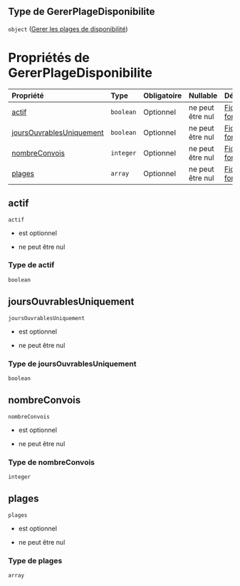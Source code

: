 ## Type de GererPlageDisponibilite

`object` ([Gerer les plages de disponibilité](frw-form-definitions-gerer-les-plages-de-disponibilité.md))

# Propriétés de GererPlageDisponibilite

| Propriété                                             | Type      | Obligatoire | Nullable         | Défini par                                                                                                                                                                                                  |
| :---------------------------------------------------- | :-------- | :---------- | :--------------- | :---------------------------------------------------------------------------------------------------------------------------------------------------------------------------------------------------------- |
| [actif](#actif)                                       | `boolean` | Optionnel   | ne peut être nul | [Fichier formulaire](frw-form-definitions-gerer-les-plages-de-disponibilité-properties-actif.md "schemas/form#/definitions/GererPlageDisponibilite/properties/actif")                                       |
| [joursOuvrablesUniquement](#joursouvrablesuniquement) | `boolean` | Optionnel   | ne peut être nul | [Fichier formulaire](frw-form-definitions-gerer-les-plages-de-disponibilité-properties-joursouvrablesuniquement.md "schemas/form#/definitions/GererPlageDisponibilite/properties/joursOuvrablesUniquement") |
| [nombreConvois](#nombreconvois)                       | `integer` | Optionnel   | ne peut être nul | [Fichier formulaire](frw-form-definitions-gerer-les-plages-de-disponibilité-properties-nombreconvois.md "schemas/form#/definitions/GererPlageDisponibilite/properties/nombreConvois")                       |
| [plages](#plages)                                     | `array`   | Optionnel   | ne peut être nul | [Fichier formulaire](frw-form-definitions-gerer-les-plages-de-disponibilité-properties-plages.md "schemas/form#/definitions/GererPlageDisponibilite/properties/plages")                                     |

## actif



`actif`

*   est optionnel

*   ne peut être nul

### Type de actif

`boolean`

## joursOuvrablesUniquement



`joursOuvrablesUniquement`

*   est optionnel

*   ne peut être nul

### Type de joursOuvrablesUniquement

`boolean`

## nombreConvois



`nombreConvois`

*   est optionnel

*   ne peut être nul

### Type de nombreConvois

`integer`

## plages



`plages`

*   est optionnel

*   ne peut être nul

### Type de plages

`array`
